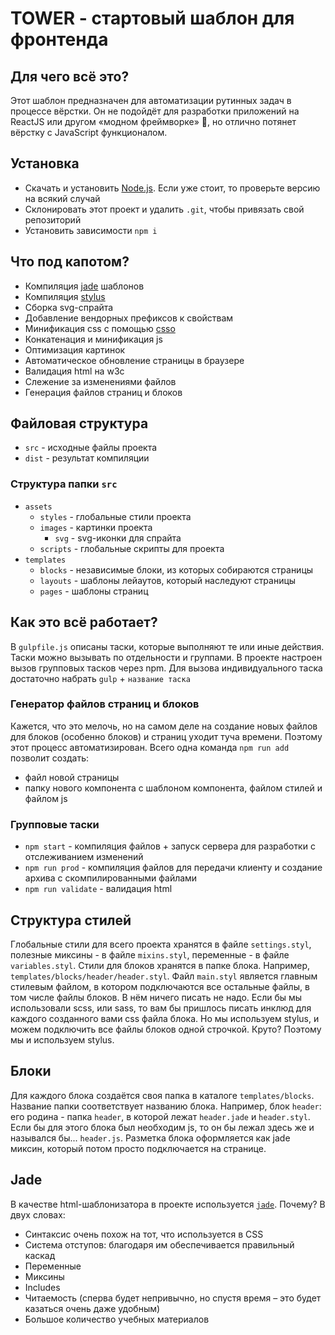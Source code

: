 # TOWER - стартовый шаблон для фронтенда


## Для чего всё это?

Этот шаблон предназначен для автоматизации рутинных задач в процессе вёрстки. Он не подойдёт для разработки приложений на ReactJS или другом «модном фреймворке» 🤕, но отлично потянет вёрстку с JavaScript функционалом.

## Установка

- Скачать и установить [Node.js](https://nodejs.org/en/). Если уже стоит, то проверьте версию на всякий случай
- Склонировать этот проект и удалить `.git`, чтобы привязать свой репозиторий
- Установить зависимости `npm i`

## Что под капотом?

- Компиляция [jade](http://jade-lang.com/) шаблонов
- Компиляция [stylus](http://stylus-lang.com/)
- Сборка svg-спрайта
- Добавление вендорных префиксов к свойствам
- Минификация css с помощью [csso](https://github.com/css/csso)
- Конкатенация и минификация js
- Оптимизация картинок
- Автоматическое обновление страницы в браузере
- Валидация html на w3c
- Слежение за изменениями файлов
- Генерация файлов страниц и блоков

## Файловая структура

- `src` - исходные файлы проекта
- `dist` - результат компиляции

### Структура папки `src`

- `assets`
  - `styles` - глобальные стили проекта
  - `images` - картинки проекта
    - `svg` - svg-иконки для спрайта
  - `scripts` - глобальные скрипты для проекта
- `templates`
  - `blocks` - независимые блоки, из которых собираются страницы
  - `layouts` - шаблоны лейаутов, который наследуют страницы
  - `pages` - шаблоны страниц

## Как это всё работает?

В `gulpfile.js` описаны таски, которые выполняют те или иные действия. Таски можно вызывать по отдельности и группами. В проекте настроен вызов групповых тасков через npm. Для вызова индивидуального таска достаточно набрать `gulp` + `название таска`

### Генератор файлов страниц и блоков
Кажется, что это мелочь, но на самом деле на создание новых файлов для блоков (особенно блоков) и страниц уходит туча времени. Поэтому этот процесс автоматизирован. Всего одна команда `npm run add` позволит создать:
- файл новой страницы
- папку нового компонента с шаблоном компонента, файлом стилей и файлом js

### Групповые таски

- `npm start` - компиляция файлов + запуск сервера для разработки с отслеживанием изменений
- `npm run prod` - компиляция файлов для передачи клиенту и создание архива с скомпилированными файлами
- `npm run validate` - валидация html

## Структура стилей

Глобальные стили для всего проекта хранятся в файле `settings.styl`, полезные миксины - в файле `mixins.styl`, переменные - в файле `variables.styl`. Стили для блоков хранятся в папке блока. Например, `templates/blocks/header/header.styl`. Файл `main.styl` является главным стилевым файлом, в котором подключаются все остальные файлы, в том числе файлы блоков. В нём ничего писать не надо. Если бы мы использовали scss, или sass, то вам бы пришлось писать инклюд для каждого созданного вами css файла блока. Но мы используем stylus, и можем подключить все файлы блоков одной строчкой. Круто? Поэтому мы и используем stylus.

## Блоки

Для каждого блока создаётся своя папка в каталоге `templates/blocks`. Название папки соответствует названию блока. Например, блок `header`: его родина - папка `header`, в которой лежат `header.jade` и `header.styl`. Если бы для этого блока был необходим js, то он бы лежал здесь же и назывался бы... `header.js`.
Разметка блока оформляется как jade миксин, который потом просто подключается на странице.

## Jade

В качестве html-шаблонизатора в проекте используется [`jade`](http://jade-lang.com/). Почему? В двух словах:
- Синтаксис очень похож на тот, что используется в CSS
- Система отступов: благодаря им обеспечивается правильный каскад
- Переменные
- Миксины
- Includes
- Читаемость (сперва будет непривычно, но спустя время – это будет казаться очень даже удобным)
- Большое количество учебных материалов
